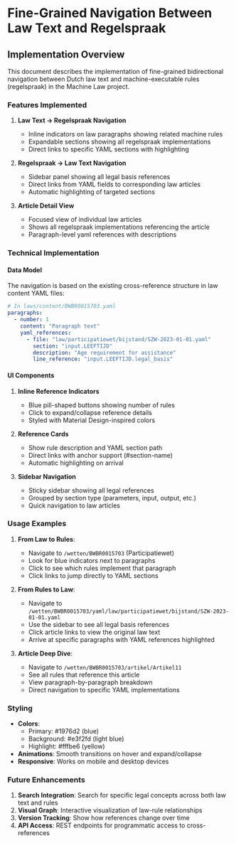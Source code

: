 # Fine-Grained Navigation Between Law Text and Regelspraak

## Implementation Overview

This document describes the implementation of fine-grained bidirectional navigation between Dutch law text and machine-executable rules (regelspraak) in the Machine Law project.

### Features Implemented

1. **Law Text → Regelspraak Navigation**
   - Inline indicators on law paragraphs showing related machine rules
   - Expandable sections showing all regelspraak implementations
   - Direct links to specific YAML sections with highlighting

2. **Regelspraak → Law Text Navigation**
   - Sidebar panel showing all legal basis references
   - Direct links from YAML fields to corresponding law articles
   - Automatic highlighting of targeted sections

3. **Article Detail View**
   - Focused view of individual law articles
   - Shows all regelspraak implementations referencing the article
   - Paragraph-level yaml references with descriptions

### Technical Implementation

#### Data Model
The navigation is based on the existing cross-reference structure in law content YAML files:

```yaml
# In laws/content/BWBR0015703.yaml
paragraphs:
  - number: 1
    content: "Paragraph text"
    yaml_references:
      - file: "law/participatiewet/bijstand/SZW-2023-01-01.yaml"
        section: "input.LEEFTIJD"
        description: "Age requirement for assistance"
        line_reference: "input.LEEFTIJD.legal_basis"
```

#### UI Components

1. **Inline Reference Indicators**
   - Blue pill-shaped buttons showing number of rules
   - Click to expand/collapse reference details
   - Styled with Material Design-inspired colors

2. **Reference Cards**
   - Show rule description and YAML section path
   - Direct links with anchor support (#section-name)
   - Automatic highlighting on arrival

3. **Sidebar Navigation**
   - Sticky sidebar showing all legal references
   - Grouped by section type (parameters, input, output, etc.)
   - Quick navigation to law articles

### Usage Examples

1. **From Law to Rules**:
   - Navigate to `/wetten/BWBR0015703` (Participatiewet)
   - Look for blue indicators next to paragraphs
   - Click to see which rules implement that paragraph
   - Click links to jump directly to YAML sections

2. **From Rules to Law**:
   - Navigate to `/wetten/BWBR0015703/yaml/law/participatiewet/bijstand/SZW-2023-01-01.yaml`
   - Use the sidebar to see all legal basis references
   - Click article links to view the original law text
   - Arrive at specific paragraphs with YAML references highlighted

3. **Article Deep Dive**:
   - Navigate to `/wetten/BWBR0015703/artikel/Artikel11`
   - See all rules that reference this article
   - View paragraph-by-paragraph breakdown
   - Direct navigation to specific YAML implementations

### Styling

- **Colors**:
  - Primary: #1976d2 (blue)
  - Background: #e3f2fd (light blue)
  - Highlight: #fffbe6 (yellow)
- **Animations**: Smooth transitions on hover and expand/collapse
- **Responsive**: Works on mobile and desktop devices

### Future Enhancements

1. **Search Integration**: Search for specific legal concepts across both law text and rules
2. **Visual Graph**: Interactive visualization of law-rule relationships
3. **Version Tracking**: Show how references change over time
4. **API Access**: REST endpoints for programmatic access to cross-references
